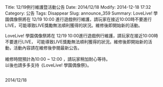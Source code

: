 Title: 12/19例行維護暨活動公告
Date: 2014/12/18
Modify: 2014-12-18 17:32
Category: 公告
Tags: Disappear
Slug: announce_359
Summary: LoveLive! 學園偶像祭將在 12/19 10:00 進行遊戲例行維護，請玩家在接近10:00時不要進行LIVE，可能導致LIVE獎勵無法順利獲得的狀況。維修後即開始新的活動。

<div class="content_news">
<div class="note">
<p>LoveLive! 學園偶像祭將在 12/19 10:00進行遊戲例行維護，請玩家在接近10:00時不要進行LIVE，
可能導致LIVE獎勵無法順利獲得的狀況。維修後即開始新的活動，活動內容請在維修後參閱最新公告。<br />
<br />
維修時間預計為10:00 ~ 12:00 ，請玩家稍加耐心等待。<br />
以後也請多多支持《LoveLive! 學園偶像祭》。<br />
<br />
</p>
		2014/12/18
		         
</div>
</div>
